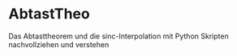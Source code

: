# AbtastTheo
Das Abtasttheorem und die sinc-Interpolation mit Python Skripten nachvollziehen  und verstehen 
